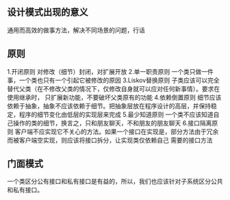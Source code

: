 ## 设计模式出现的意义
通用而高效的做事方法，解决不同场景的问题，行话

## 原则
1.开闭原则           对修改（细节）封闭，对扩展开放
2.单一职责原则        一个类只做一件事，一个类也只有一个引起它被修改的原因
3.Liskov替换原则     子类应该可以完全替代父类（在不修改父类的情况下，仅修改自身就可以应对任何新事情）。要求在使用继承时，
                   只扩展新功能，不要破坏父类原有的功能
4.依赖倒置原则        细节应该依赖于抽象，抽象不应该依赖于细节。把抽象层放在程序设计的高层，并保持稳定，程序的细节变化由低层的实现层来完成
5.最少知道原则        一个类不应该知道自己操作的类的细节，换言之，只和朋友聊天，不和朋友的朋友聊天
6.接口隔离原则        客户端不应实现它不关心的方法。如果一个接口在实现是，部分方法由于冗余而被客户端空实现，则应该将接口拆分，让实现类仅依赖自己
                    需要的接口方法
                    
## 门面模式
一个类区分公有接口和私有接口是有益的，所以，我们也应该针对子系统区分公共和私有接口。